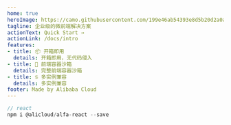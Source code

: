 ```yaml
---
home: true
heroImage: https://camo.githubusercontent.com/199e46ab54393e8d5b20d2a0ac662389664500508f792dcc1b643b193be33083/68747470733a2f2f67772e616c6963646e2e636f6d2f7466732f544231704a694e685f4d313175346a535a507858586168635858612d3136302d3136302e706e67
tagline: 企业级的微前端解决方案
actionText: Quick Start →
actionLink: /docs/intro
features:
- title: 📦 开箱即用
  details: 开箱即用，无代码侵入
- title: 🕋 前端容器沙箱
  details: 完整前端容器沙箱
- title: ♋️ 多实例兼容
  details: 多实例兼容
footer: Made by Alibaba Cloud
---
```



```javascript
// react
npm i @alicloud/alfa-react --save
```